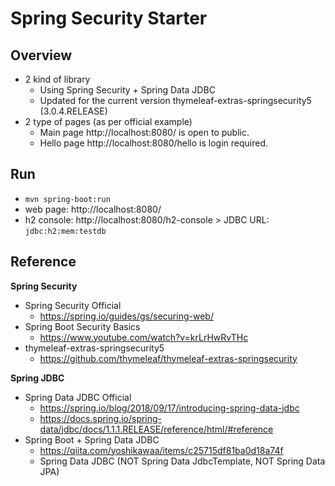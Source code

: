 # Spring Security Starter


## Overview

* 2 kind of library
  - Using Spring Security + Spring Data JDBC
  - Updated for the current version thymeleaf-extras-springsecurity5 (3.0.4.RELEASE)
* 2 type of pages (as per official example)
  - Main page http://localhost:8080/ is open to public.
  - Hello page http://localhost:8080/hello is login required.


## Run

* `mvn spring-boot:run`
* web page: http://localhost:8080/
* h2 console: http://localhost:8080/h2-console > JDBC URL: `jdbc:h2:mem:testdb`


## Reference

__Spring Security__

* Spring Security Official
  - https://spring.io/guides/gs/securing-web/
* Spring Boot Security Basics
  - https://www.youtube.com/watch?v=krLrHwRvTHc
* thymeleaf-extras-springsecurity5
  - https://github.com/thymeleaf/thymeleaf-extras-springsecurity

__Spring JDBC__

* Spring Data JDBC Official
  - https://spring.io/blog/2018/09/17/introducing-spring-data-jdbc
  - https://docs.spring.io/spring-data/jdbc/docs/1.1.1.RELEASE/reference/html/#reference
* Spring Boot + Spring Data JDBC
  - https://qiita.com/yoshikawaa/items/c25715df81ba0d18a74f
  - Spring Data JDBC (NOT Spring Data JdbcTemplate, NOT Spring Data JPA)

